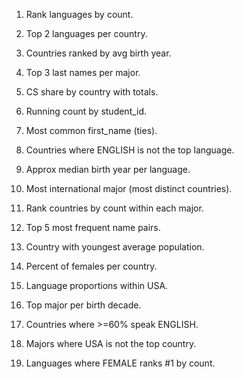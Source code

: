 1. Rank languages by count.

2. Top 2 languages per country.

3. Countries ranked by avg birth year.

4. Top 3 last names per major.

5. CS share by country with totals.

6. Running count by student_id.

7. Most common first_name (ties).

8. Countries where ENGLISH is not the top language.

9. Approx median birth year per language.

10. Most international major (most distinct countries).

11. Rank countries by count within each major.

12. Top 5 most frequent name pairs.

13. Country with youngest average population.

14. Percent of females per country.

15. Language proportions within USA.

16. Top major per birth decade.

17. Countries where >=60% speak ENGLISH.

18. Majors where USA is not the top country.

19. Languages where FEMALE ranks #1 by count.

